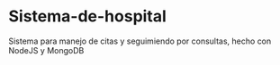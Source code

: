 # Sistema-de-hospital
Sistema para manejo de citas y seguimiendo por consultas, hecho con NodeJS y MongoDB
